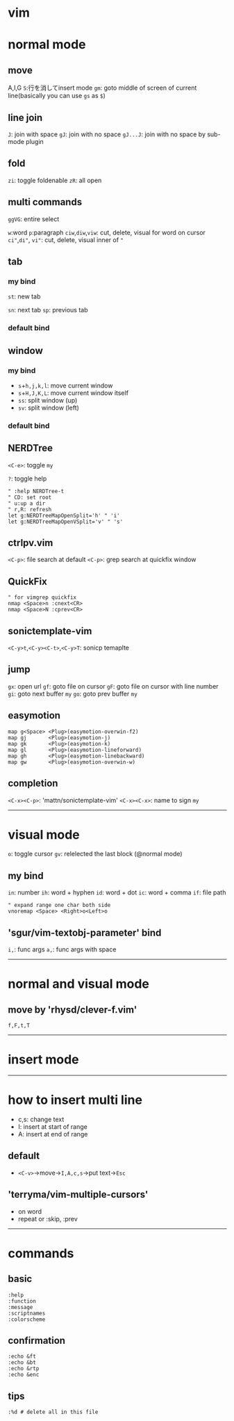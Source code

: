 # vim

# normal mode
## move
A,I,G
`S`:行を消してinsert mode
`gm`: goto middle of screen of current line(basically you can use `gs` as `$`)

## line join
`J`: join with space
`gJ`: join with no space
`gJ...J`: join with no space by sub-mode plugin

## fold
`zi`: toggle foldenable
`zR`: all open

## multi commands
`ggVG`: entire select

`w`:word
`p`:paragraph
`ciw`,`diw`,`viw`: cut, delete, visual for word on cursor
`ci"`,`di"`, `vi"`: cut, delete, visual inner of `"`

## tab
### my bind
`st`: new tab

`sn`: next tab
`sp`: previous tab

### default bind

## window
### my bind
* `s`+`h,j,k,l`: move current window
* `s`+`H,J,K,L`: move current window itself
* `ss`: split window (up)
* `sv`: split window (left)

### default bind

## NERDTree
`<C-e>`: toggle `my`
<!-- `s`: open at new left window -->
<!-- `o`,`<CR>`: open at current window -->
`?`: toggle help

```
" :help NERDTree-t
" CD: set root
" u:up a dir
" r,R: refresh
let g:NERDTreeMapOpenSplit='h' " 'i'
let g:NERDTreeMapOpenVSplit='v' " 's'
```

## ctrlpv.vim
`<C-p>`: file search at default
`<C-p>`: grep search at quickfix window

## QuickFix
```
" for vimgrep quickfix
nmap <Space>n :cnext<CR>
nmap <Space>N :cprev<CR>
```

## sonictemplate-vim
`<C-y>t`,`<C-y><C-t>`,`<C-y>T`: sonicp temaplte

## jump
`gx`: open url
`gf`: goto file on cursor
`gF`: goto file on cursor with line number
`gi`: goto next buffer `my`
`go`: goto prev buffer `my`

## easymotion
```
map g<Space> <Plug>(easymotion-overwin-f2)
map gj       <Plug>(easymotion-j)
map gk       <Plug>(easymotion-k)
map gl       <Plug>(easymotion-lineforward)
map gh       <Plug>(easymotion-linebackward)
map gw       <Plug>(easymotion-overwin-w)
```

## completion
`<C-x><C-p>`: 'mattn/sonictemplate-vim'
`<C-x><C-x>`: name to sign `my`

----

# visual mode
`o`: toggle cursor
`gv`: relelected the last block (@normal mode)

## my bind
`in`: number
`ih`: word + hyphen
`id`: word + dot
`ic`: word + comma
`if`: file path

```
" expand range one char both side
vnoremap <Space> <Right>o<Left>o
```

## 'sgur/vim-textobj-parameter' bind
`i,`: func args
`a,`: func args with space

----

# normal and visual mode
## move by 'rhysd/clever-f.vim'
`f,F,t,T`

----

# insert mode

----

# how to insert multi line
* c,s: change text
* I: insert at start of range
* A: insert at end of range
## default
* `<C-v>`->move->`I,A,c,s`->put text->`Esc`
## 'terryma/vim-multiple-cursors'
* <C-N> on word
* repeat <C-N> or <C-X>:skip, <C-p>:prev

----

# commands
## basic
```
:help
:function
:message
:scriptnames
:colorscheme
```
## confirmation
```
:echo &ft
:echo &bt
:echo &rtp
:echo &enc
```

## tips
```
:%d # delete all in this file
```
